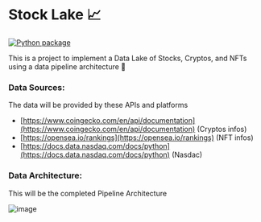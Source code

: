 # Stock Lake 📈 

[![Python package](https://github.com/SamuelBFavarin/stock-lake/actions/workflows/python-package.yml/badge.svg)](https://github.com/SamuelBFavarin/stock-lake/actions/workflows/python-package.yml)

This is a project to implement a Data Lake of Stocks, Cryptos, and NFTs using a data pipeline architecture 🎲


### Data Sources:

The data will be provided by these APIs and platforms

- [https://www.coingecko.com/en/api/documentation](https://www.coingecko.com/en/api/documentation) (Cryptos infos)
- [https://opensea.io/rankings](https://opensea.io/rankings) (NFT infos)
- [https://docs.data.nasdaq.com/docs/python](https://docs.data.nasdaq.com/docs/python) (Nasdac)

### Data Architecture:

This will be the completed Pipeline Architecture

![image](https://user-images.githubusercontent.com/17628602/156677773-b33e47c3-4fad-4dbf-a774-6ace529c1fb9.png)
